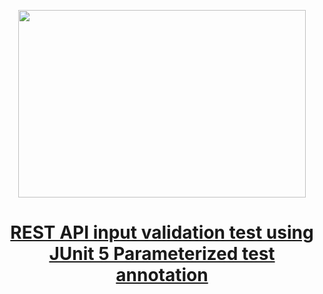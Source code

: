 
<p align="center">
  <img width="460" height="300" src="https://miro.medium.com/max/700/1*ufkS5D74hWcj17oCVbjDXA.png">
</p>

<h1 align="center"><a href="https://medium.com/javarevisited/rest-api-input-validation-test-using-junit-5-parameterized-test-annotation-908491fa4">REST API input validation test using JUnit 5 Parameterized test annotation
</a></h1>
